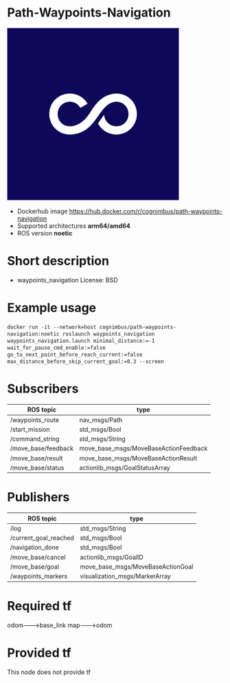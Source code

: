 # Path-Waypoints-Navigation

<img src="./path-waypoints-navigation/cogniteam.jpg" alt="path-waypoints-navigation" width="400"/>

* Dockerhub image https://hub.docker.com/r/cognimbus/path-waypoints-navigation
* Supported architectures <b>arm64/amd64</b>
* ROS version <b>noetic</b>

# Short description
* waypoints_navigation
License: BSD

# Example usage
```
docker run -it --network=host cognimbus/path-waypoints-navigation:noetic roslaunch waypoints_navigation waypoints_navigation.launch minimal_distance:=-1 wait_for_pause_cmd_enable:=false go_to_next_point_before_reach_current:=false max_distance_before_skip_current_goal:=0.3 --screen
```

# Subscribers
ROS topic | type
--- | ---
/waypoints_route | nav_msgs/Path
/start_mission | std_msgs/Bool
/command_string | std_msgs/String
/move_base/feedback | move_base_msgs/MoveBaseActionFeedback
/move_base/result | move_base_msgs/MoveBaseActionResult
/move_base/status | actionlib_msgs/GoalStatusArray


# Publishers
ROS topic | type
--- | ---
/log | std_msgs/String
/current_goal_reached | std_msgs/Bool
/navigation_done | std_msgs/Bool
/move_base/cancel | actionlib_msgs/GoalID
/move_base/goal | move_base_msgs/MoveBaseActionGoal
/waypoints_markers | visualization_msgs/MarkerArray


# Required tf
odom--->base_link
map--->odom


# Provided tf
This node does not provide tf



